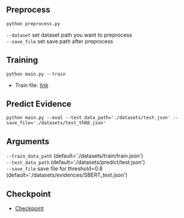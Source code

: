 ## Preprocess
    python preprocess.py 
`--dataset` set dataset path you want to preprocess     
`--save_file` set save path after preprocess 
## Training
    python main.py --train
* Train file: [link](https://drive.google.com/drive/folders/1aYMOnt617G5zrlsy6mgYhtQMsUbOw63M?usp=sharing)
## Predict Evidence 
    python main.py --eval --test_data_path='./datasets/test.json' --save_file='./datasets/test_th08.json'
## Arguments 
`--train_data_path` (default='./datasets/train/train.json')  
`--test_data_path` (default='./datasets/predict/test.json')    
`--save_file` save file for threshold=0.8 (default='./datasets/evidences/SBERT_test.json')    
## Checkpoint
* [Checkpoint](https://drive.google.com/drive/folders/1GTOh0e4krGQmEcdypIcNbstQ2ee591Ua?usp=sharing)
